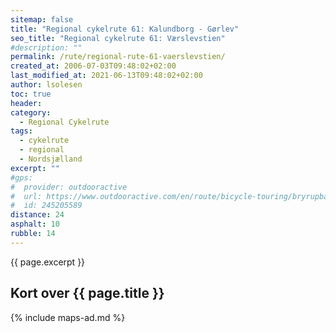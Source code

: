 ```yaml
---
sitemap: false
title: "Regional cykelrute 61: Kalundborg - Gørlev"
seo_title: "Regional cykelrute 61: Værslevstien"
#description: ""
permalink: /rute/regional-rute-61-vaerslevstien/
created_at: 2006-07-03T09:48:02+02:00
last_modified_at: 2021-06-13T09:48:02+02:00
author: lsolesen
toc: true
header:
category:
  - Regional Cykelrute
tags:
  - cykelrute
  - regional
  - Nordsjælland
excerpt: ""
#gps:
#  provider: outdooractive
#  url: https://www.outdooractive.com/en/route/bicycle-touring/bryrupbanestien-naturstien-horsens-silkeborg/245205589/
#  id: 245205589
distance: 24
asphalt: 10
rubble: 14
---
```


{{ page.excerpt }}

## Kort over {{ page.title }}

{% include maps-ad.md %}
